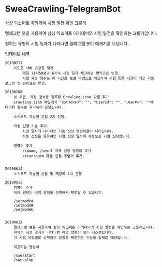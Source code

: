 # SweaCrawling-TelegramBot
삼성 익스퍼트 아카데미 시험 일정 확인 크롤러

텔레그램 봇을 사용하여 삼성 익스퍼트 아카데미의 시험 일정을 확인하는 크롤러입니다.

원하는 유형의 시험 일자가 나타나면 텔레그램 봇이 메세지를 보냅니다.

업데이트 내역
    
    20190711
        과도한 서버 요청을 제거
            매일 11시59분과 6시에 시험 일자 체크하는 방식으로 변경.
            시험 자동 함수는 매 시간을 로컬 타임으로 체크하여 시험 등록 시간이 되면 자동 로그인 및 신청으로 변경.
        
    20190708
        봇 토큰, 계정 정보를 등록할 Crawling.json 파일 추가
        Crawling.json 파일에서 "BotToken": "", "UserId": "", "UserPw": ""에 데이터 필수로 추가해야 실행됩니다.
        
        소스코드 기능별 분할 2차 진행.
        
        자동 신청 기능 추가.
            시험 일자가 나타나면 자동 신청 명령어들이 나타납니다.
            자동 신청을 등록하면 시험 신청 일자때 자동으로 시험 신청합니다.
         
        명령어 추가
            /suwon, /seoul 지역 설정 명령어 추가
            /startauto 자동 신청 명령어 추가.
        
        
    20190614
        소스코드 기능별 분할 및 재정리 1차 진행
        
    20190612
        명령어 추가
        이제 원하는 시험 유형을 선택해서 확인할 수 있습니다.
        
        /setmodeA
        /setmodeB
        /setmodeC
    
    
    20190612
        텔레그램 봇을 사용하여 삼성 익스퍼트 아카데미의 시험 일정을 확인하는 크롤러입니다.
        현재는 시험 일자가 나타나면 바로 알림이 오는 시스템입니다.
        각 시험 유형별로 선택하여 일정을 확인하는 기능을 탑재할 예정입니다.
        
        제공하는 명령어
        
        /sweastart
        /sweastop
